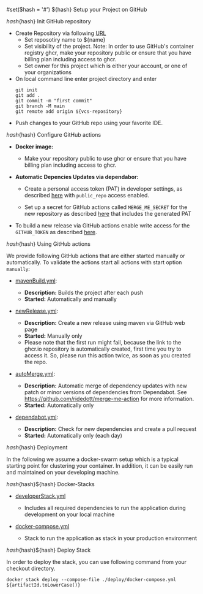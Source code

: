 #set($hash = '#')
${hash} Setup your Project on GitHub

${hash}${hash} Init GitHub repository

* Create Repository via following [URL](https://github.com/new)
  * Set reposotiry name to ${name} 
  * Set visibility of the project. Note: In order to use GitHub's container registry ghcr, make your repository public or ensure that you have billing plan including access to ghcr. 
  * Set owner for this project which is either your account, or one of your organizations
* On local command line enter project directory and enter
    ```
    git init
    git add .
    git commit -m "first commit"
    git branch -M main
    git remote add origin ${vcs-repository}
    ```
* Push changes to your GitHub repo using your favorite IDE.


${hash}${hash} Configure GitHub actions 

*   __Docker image:__

    * Make your repository public to use ghcr or ensure that you have billing plan including access to ghcr.
  
*   __Automatic Depencies Updates via dependabor:__ 

    *   Create a personal access token (PAT) in developer settings, as described [here](https://docs.github.com/en/authentication/keeping-your-account-and-data-secure/creating-a-personal-access-token) with `public_repo` access enabled.

    *   Set up a secret for GitHub actions called `MERGE_ME_SECRET` for the new repository as described [here](https://docs.github.com/en/actions/security-guides/encrypted-secrets?tool=webui#creating-encrypted-secrets-for-a-repository) that includes the generated PAT

*   To build a new release via GitHub actions enable write access for the  `GITHUB_TOKEN` as described [here](https://docs.github.com/en/repositories/managing-your-repositorys-settings-and-features/enabling-features-for-your-repository/managing-github-actions-settings-for-a-repository#configuring-the-default-github_token-permissions).


${hash}${hash} Using GitHub actions

We provide following GitHub actions that are either started manually or automatically. To validate the actions start all actions with start option `manually`:  

*   [mavenBuild.yml](${vcs-repository}/actions/workflows/mavenBuild.yml):
    *   __Description:__ Builds the project after each push
    *   __Started:__ Automatically and manually   

*   [newRelease.yml](${vcs-repository}/actions/workflows/newRelease.yml):
    *   __Description:__ Create a new release using maven via GitHub web page
    *   __Started:__ Manually only
    *   Please note that the first run might fail, because the link to the ghcr.io repository is automatically created, first time you try to access it. So, please run this action twice, as soon as you created the repo.


*   [autoMerge.yml](${vcs-repository}/actions/workflows/autoMerge.yml):
    *   __Description:__ Automatic merge of dependency updates with new patch or minor versions of dependencies from Dependabot. See https://github.com/ridedott/merge-me-action for more information.
    *   __Started:__ Automatically only

*   [dependabot.yml](${vcs-repository}/actions/workflows/dependabot.yml):
    *   __Description:__ Check for new dependencies and create a pull request
    *   __Started:__ Automatically only (each day)

${hash}${hash} Deployment 

In the following we assume a docker-swarm setup which is a typical starting point for clustering your container.
In addition, it can be easily run and maintained on your developing machine. 

${hash}${hash}${hash} Docker-Stacks

*   [developerStack.yml](deploy/developerStack.yml)
    *   Includes all required dependencies to run the application during development on your local machine

*   [docker-compose.yml](deploy/docker-compose.yml)
    *   Stack to run the application as stack in your production environment

${hash}${hash}${hash} Deploy Stack 

In order to deploy the stack, you can use following command from your checkout directory. 
```shell
docker stack deploy --compose-file ./deploy/docker-compose.yml ${artifactId.toLowerCase()}
```
